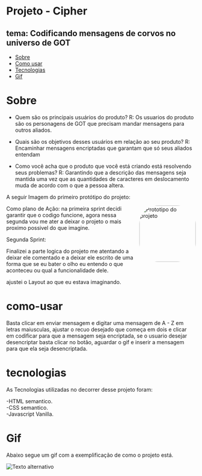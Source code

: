 # Projeto - Cipher

## tema: Codificando mensagens de corvos no universo de GOT

<!--ts-->

- [Sobre](#Sobre)
- [Como usar](#como-usar)
- [Tecnologias](#tecnologias)
- [Gif](#Gif)
<!--te-->

<p align="center" id="#Sobre">

# Sobre

- Quem são os principais usuários do produto?
  R: Os usuarios do produto são os personagens de GOT que precisam mandar mensagens para outros aliados.

- Quais são os objetivos desses usuários em relação ao seu produto?
  R: Encaminhar mensagens encriptadas que garantam que só seus aliados entendam

- Como você acha que o produto que você está criando está resolvendo seus
  problemas?
  R: Garantindo que a descrição das mensagens seja mantida uma vez que as quantidades de caracteres em deslocamento muda de acordo com o que a pessoa altera.

A seguir Imagem do primeiro protótipo do projeto:

  <img align="right" alt="Prototipo do projeto" height="150" style="border-radius: 50px;" img src="https://cdn.discordapp.com/attachments/925377188402987058/1131745755737116682/image.png" />

Como plano de Ação: na primeira sprint decidi garantir que o codigo funcione, agora nessa segunda vou me ater a deixar o projeto o mais proximo possivel do que imagine.

Segunda Sprint:

Finalizei a parte logica do projeto me atentando a deixar ele comentado e a deixar ele escrito de uma forma que se eu bater o olho eu entendo o que aconteceu ou qual a funcionalidade dele.

ajustei o Layout ao que eu estava imaginando. </p>

<p align = "center" id="como-usar">

# como-usar

Basta clicar em enviar mensagem e digitar uma mensagem de A - Z em letras maiusculas, ajustar o recuo desejado que começa em dois e clicar em codificar para que a mensagem seja encriptada, se o usuario desejar desencriptar basta clicar no botão, aguardar o gif e inserir a mensagem para que ela seja desencriptada.

</p>

<p align= "center" id="Tecnologias">

# tecnologias

As Tecnologias utilizadas no decorrer desse projeto foram:

-HTML semantico. <br>
-CSS semantico. <br>
-Javascript Vanilla.

</p>

<p align="center" id="Gif">

# Gif

Abaixo segue um gif com a exemplificação de como o projeto está.

![Texto alternativo](src/assets/Caesar-Cipher-Opera-2023-08-02-00-24-13.gif)
